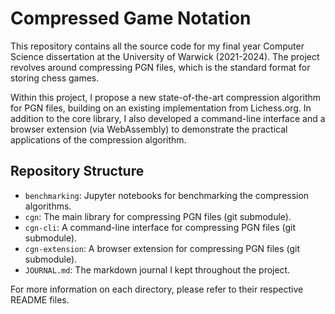 # Compressed Game Notation

This repository contains all the source code for my final year Computer Science dissertation at the University of Warwick (2021-2024). The project revolves around compressing PGN files, which is the standard format for storing chess games. 

Within this project, I propose a new state-of-the-art compression algorithm for PGN files, building on an existing implementation from Lichess.org. In addition to the core library, I also developed a command-line interface and a browser extension (via WebAssembly) to demonstrate the practical applications of the compression algorithm.

## Repository Structure
- `benchmarking`: Jupyter notebooks for benchmarking the compression algorithms.
- `cgn`: The main library for compressing PGN files (git submodule).
- `cgn-cli`: A command-line interface for compressing PGN files (git submodule).
- `cgn-extension`: A browser extension for compressing PGN files (git submodule).
- `JOURNAL.md`: The markdown journal I kept throughout the project.

For more information on each directory, please refer to their respective README files.
